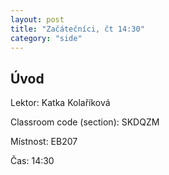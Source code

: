 ```yaml
---
layout: post
title: "Začátečníci, čt 14:30"
category: "side"
---
```


## Úvod

Lektor: Katka Kolaříková

Classroom code (section): SKDQZM

Místnost: EB207

Čas: 14:30
